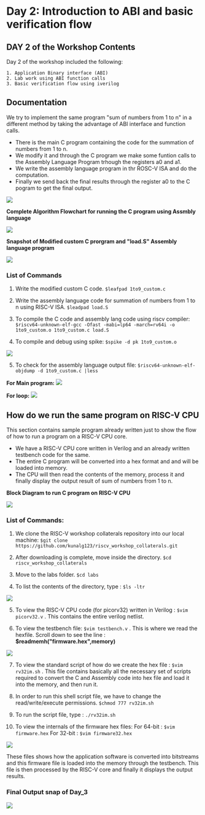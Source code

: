 # Day 2: Introduction to ABI and basic verification flow

## DAY 2 of the Workshop Contents
Day 2 of the workshop included the following:

    1. Application Binary interface (ABI)
    2. Lab work using ABI function calls
    3. Basic verification flow using iverilog

## Documentation
We try to implement the same program "sum of numbers from 1 to n" in a different method by taking the advantage of ABI interface and function calls.
- There is the main C program containing the code for the summation of numbers from 1 to n.
- We modify it and through the C program we make some funtion calls to the Assembly Language Program trhough the registers a0 and a1.
- We write the assembly language program in thr ROSC-V ISA and do the computation.
- Finally we send back the final results through the register a0 to the C pogram to get the final output. 


![](Snaps/Block_diagram_for_C_to_assembly_code.JPG)


**Complete Algorithm Flowchart for running the C program using Assmbly language**

![](Snaps/Algorithm_Flowchart_for_C_to_assembly_code.JPG)

**Snapshot of Modified custom C prorgram and "load.S" Assembly language program**


![](Snaps/Snap_of_C_code_and_Assmebly_code.jpg)

### List of Commands

1. Write the modified custom C code.
`$leafpad 1to9_custom.c`

2. Write the assembly language code for summation of numbers from 1 to n using RISC-V ISA.
`$leadpad load.S`

3. To compile the C code and assembly lang code using riscv compiler:
`$riscv64-unknown-elf-gcc -Ofast -mabi=lp64 -march=rv64i -o 1to9_custom.o 1to9_custom.c load.S`

4. To compile and debug using spike:
`$spike -d pk 1to9_custom.o`

![](Snaps/1to9_custom_output.JPG)

5. To check for the assembly language output file:
`$riscv64-unknown-elf-objdump -d 1to9_custom.c |less`

**For Main program:**
![](Snaps/objdump_main.JPG)
 
**For loop:**
![](Snaps/objdump_loop.JPG)

## How do we run the same program on RISC-V CPU

This section contains sample program already written just to show the flow of how to run a program on a RISC-V CPU core.
- We have a RISC-V CPU core written in Verilog and an already written testbench code for the same.
- The entire C program will be converted into a hex format and and will be loaded into memory.
- The CPU will then read the contents of the memory, process it and finally display the output result of sum of numbers from 1 to n.

**Block Diagram to run C program on RISC-V CPU**

![](Snaps/Block_diagram_to_run_C_program_on_RISC-V_CPU.JPG)

### List of Commands:
1. We clone the RISC-V workshop collaterals repository into our local machine:
`$git clone https://github.com/kunalg123/riscv_workshop_collaterals.git`

2. After downloading is complete, move inside the directory.
`$cd riscv_workshop_collaterals`

3. Move to the labs folder.
`$cd labs`

4. To list the contents of the directory, type : 
`$ls -ltr`

![](Snaps/gitclone_riscv_collaterals.JPG) 

5. To view the RISC-V CPU code (for picorv32) written in Verilog :
`$vim picorv32.v` .  This contains the entire verilog netlist.

6. To view the testbench file:
`$vim testbench.v` .  This is where we read the hexfile. Scroll down to see the line : **$readmemh("firmware.hex",memory)**

![](Snaps/firmware_file_called_inside_tesbench.JPG)

7. To view the standard script of how do we create the hex file :
`$vim rv32im.sh` .  This file contains basically all the necessary set of scripts required to convert the C and Assembly code into hex file and load it into the memory, and then run it. 

8. In order to run this shell script file, we have to change the read/write/execute permissions.
`$chmod 777 rv32im.sh`

9. To run the  script file, type :
`./rv32im.sh`

10. To view the internals of the firmware hex files:
For 64-bit : `$vim firmware.hex`
For 32-bit : `$vim firmware32.hex`  

![](Snaps/firmware_hex_file.JPG)

These files shows how the application software is converted into bitstreams and this firmware file is loaded into the memory through the testbench. This file is then processed by the RISC-V core and finally it displays the output results.

### Final Output snap of Day_3

![](Snaps/rvsim32_output.JPG)
